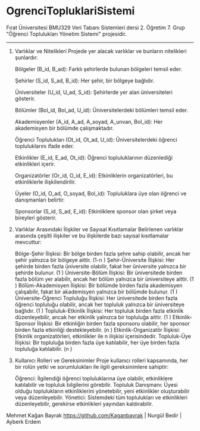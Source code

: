 # OgrenciTopluklariSistemi
Fırat Üniversitesi BMU329 Veri Tabanı Sistemleri dersi 2. Öğretim 7. Grup "Öğrenci Toplulukları Yönetim Sistemi" projesidir.
********************
1. Varlıklar ve Nitelikleri
Projede yer alacak varlıklar ve bunların nitelikleri şunlardır:

    Bölgeler (B_id, B_ad): Farklı şehirlerde bulunan bölgeleri temsil eder.
    
    Şehirler (S_id, S_ad, B_id): Her şehir, bir bölgeye bağlıdır.
    
    Üniversiteler (U_id, U_ad, S_id): Şehirlerde yer alan üniversiteleri gösterir.
    
    Bölümler (Bol_id, Bol_ad, U_id): Üniversitelerdeki bölümleri temsil eder.
    
    Akademisyenler (A_id, A_ad, A_soyad, A_unvan, Bol_id): Her akademisyen bir bölümde çalışmaktadır.
    
    Öğrenci Toplulukları (Ot_id, Ot_ad, U_id): Üniversitelerdeki öğrenci topluluklarını ifade eder.
    
    Etkinlikler (E_id, E_ad, Ot_id): Öğrenci topluluklarının düzenlediği etkinlikleri içerir.
    
    Organizatörler (Or_id, O_id, E_id): Etkinliklerin organizatörleri, bu etkinliklerle ilişkilendirilir.
    
    Üyeler (O_id, O_ad, O_soyad, Bol_id): Topluluklara üye olan öğrenci ve danışmanları belirtir.
    
    Sponsorlar (S_id, S_ad, E_id): Etkinliklere sponsor olan şirket veya bireyleri gösterir.


2. Varlıklar Arasındaki İlişkiler ve Sayısal Kısıtlamalar
    Belirlenen varlıklar arasında çeşitli ilişkiler ve bu ilişkilerde bazı sayısal kısıtlamalar mevcuttur:
    
    Bölge-Şehir İlişkisi: Bir bölge birden fazla şehre sahip olabilir, ancak her şehir yalnızca bir bölgeye aittir. (1-n
    )
    Şehir-Üniversite İlişkisi: Her şehirde birden fazla üniversite olabilir, fakat her üniversite yalnızca bir şehirde bulunur. (1
    )
    Üniversite-Bölüm İlişkisi: Bir üniversitede birden fazla bölüm yer alabilir, ancak her bölüm yalnızca bir üniversiteye aittir. (1
    )
    Bölüm-Akademisyen İlişkisi: Bir bölümde birden fazla akademisyen çalışabilir, fakat bir akademisyen yalnızca bir bölümde bulunur. (1
    )
    Üniversite-Öğrenci Topluluğu İlişkisi: Her üniversitede birden fazla öğrenci topluluğu olabilir, ancak her topluluk yalnızca bir üniversiteye bağlıdır. (1
    )
    Topluluk-Etkinlik İlişkisi: Her topluluk birden fazla etkinlik düzenleyebilir, ancak her etkinlik yalnızca bir topluluğa aittir. (1
    )
    Etkinlik-Sponsor İlişkisi: Bir etkinliğin birden fazla sponsoru olabilir, her sponsor birden fazla etkinliği destekleyebilir. (n
    )
    Etkinlik-Organizatör İlişkisi: Etkinlik organizatörleri, etkinlikler ile n
    ilişkisi içerisindedir.
    Topluluk-Üye İlişkisi: Bir topluluğa birden fazla üye katılabilir, her üye birden fazla topluluğa katılabilir. (n
    )
    

3. Kullanıcı Rolleri ve Gereksinimler
    Proje kullanıcı rolleri kapsamında, her bir rolün yetki ve sorumlulukları ile ilgili gereksinimlere sahiptir:
    
    Öğrenci: İlgilendiği öğrenci topluluklarına üye olabilir, etkinliklere katılabilir ve topluluk bilgilerini görebilir.
    Topluluk Danışmanı: Üyesi olduğu toplulukların etkinliklerini yönetebilir, yeni etkinlikler oluşturabilir veya düzenleyebilir.
    Yönetici: Sistemdeki tüm toplulukları ve etkinlikleri düzenleyebilir, gerekirse etkinlikleri yayından kaldırabilir.


Mehmet Kağan Bayrak https://github.com/Kaganbayrak | Nurgül Bedir | Ayberk Erdem
